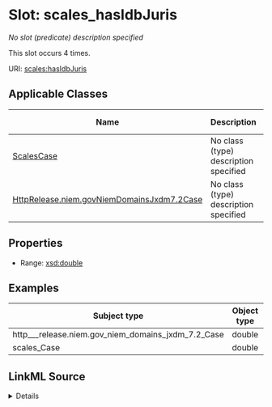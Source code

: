 

# Slot: scales_hasIdbJuris


_No slot (predicate) description specified_






This slot occurs 4 times.


URI: [scales:hasIdbJuris](http://schemas.scales-okn.org/rdf/scales#hasIdbJuris)



<!-- no inheritance hierarchy -->





## Applicable Classes

| Name | Description | Modifies Slot |
| --- | --- | --- |
| [ScalesCase](../classes/ScalesCase.md) | No class (type) description specified |  yes  |
| [HttpRelease.niem.govNiemDomainsJxdm7.2Case](../classes/HttpRelease.niem.govNiemDomainsJxdm7.2Case.md) | No class (type) description specified |  yes  |







## Properties

* Range: [xsd:double](http://www.w3.org/2001/XMLSchema#double)






## Examples

| Subject type | Object type | Example subject | Example object | Occurrences |
| --- | --- | --- | --- | --- |
| http___release.niem.gov_niem_domains_jxdm_7.2_Case | double | scales:/CaseCivil | 1.0 | 4 |
| scales_Case | double | scales:/CaseCivil | 1.0 | 4 |




## LinkML Source

<details>

```yaml
name: scales_hasIdbJuris
annotations:
  count:
    tag: count
    value: 4
description: No slot (predicate) description specified
examples:
- object:
    example_object: '1.0'
    example_object_type: double
    example_predicate: scales:hasIdbJuris
    example_subject: scales:/CaseCivil
    example_subject_type: http___release.niem.gov_niem_domains_jxdm_7.2_Case
- object:
    example_object: '1.0'
    example_object_type: double
    example_predicate: scales:hasIdbJuris
    example_subject: scales:/CaseCivil
    example_subject_type: scales_Case
from_schema: scales-kg
rank: 1000
slot_uri: scales:hasIdbJuris
alias: scales_hasIdbJuris
domain_of:
- http___release.niem.gov_niem_domains_jxdm_7.2_Case
- scales_Case
range: double

```
</details>